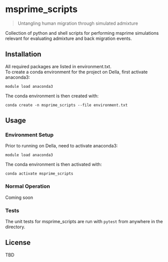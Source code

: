 # msprime_scripts
> Untangling human migration through simulated admixture

Collection of python and shell scripts for performing msprime simulations 
relevant for evaluating admixture and back migration events.

## Installation
All required packages are listed in environment.txt.  
To create a conda environment for the project on Della, first activate anaconda3:
```
module load anaconda3
```
The conda environment is then created with:
```
conda create -n msprime_scripts --file environment.txt
```

## Usage
### Environment Setup
Prior to running on Della, need to activate anaconda3:
```
module load anaconda3
```
The conda environment is then activated with:
```
conda activate msprime_scripts
```

### Normal Operation
Coming soon

### Tests
The unit tests for msprime_scripts are run with `pytest` 
from anywhere in the directory.

## License
TBD
